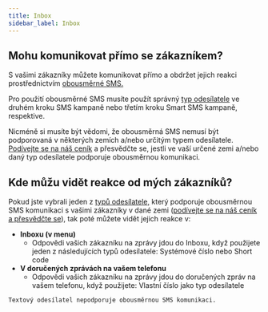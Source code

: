 ```yaml
---
title: Inbox
sidebar_label: Inbox
---
```


## Mohu komunikovat přímo se zákazníkem?
S vašimi zákazníky můžete komunikovat přímo a obdržet jejich reakci prostřednictvím [obousměrné SMS.](https://www.bulkgate.com/cs/reseni/obousmerna-sms/)

Pro použití obousměrné SMS musíte použít správný [typ odesílatele](#12) ve druhém kroku SMS kampaně nebo třetím kroku Smart SMS kampaně, respektive.

Nicméně si musíte být vědomi, že obousměrná SMS nemusí být podporovaná v některých zemích a/nebo určitým typem odesílatele. [Podívejte se na náš ceník](https://www.bulkgate.com/cs/cena-sms/) a přesvědčte se, jestli ve vaší určené zemi a/nebo daný typ odesílatele podporuje obousměrnou komunikaci.


## Kde můžu vidět reakce od mých zákazníků?
Pokud jste vybrali jeden z [typů odesílatele,](#12) který podporuje obousměrnou SMS komunikaci s vašimi zákazníky v dané zemi ([podívejte se na náš ceník a přesvědčte se](https://www.bulkgate.com/cs/cena-sms/)), tak poté můžete vidět jejich reakce v:

 - **Inboxu (v menu)**
    - Odpovědi vašich zákazníku na zprávy jdou do Inboxu, když použijete jeden z následujících typů odesílatele: Systémové číslo nebo Short code
- **V doručených zprávách na vašem telefonu**
    - Odpovědi vašich zákazníku na zprávy jdou do doručených zpráv na vašem telefonu, když použijete: Vlastní číslo jako typ odesílatele

`Textový odesílatel nepodporuje obousměrnou SMS komunikaci.`
